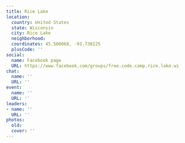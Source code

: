 ```yaml
---
title: Rice Lake
location:
  country: United States
  state: Wisconsin
  city: Rice Lake
  neighborhood: 
  coordinates: 45.506068, -91.738225
  plusCode: ''
social:
  name: Facebook page
  URL: https://www.facebook.com/groups/free.code.camp.rice.lake.wi
chat:
  name: ''
  URL: ''
event:
  name: ''
  URL: ''
leaders:
- name: ''
  URL: ''
photos:
  old: 
  cover: ''
---
```

